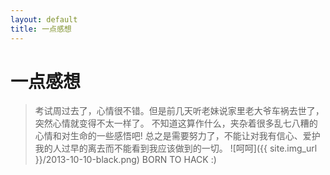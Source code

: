 ```yaml
---
layout: default
title: 一点感想
---
```

一点感想
=======================================================================
>考试周过去了，心情很不错。但是前几天听老妹说家里老大爷车祸去世了，突然心情就变得不太一样了。
>不知道这算作什么，夹杂着很多乱七八糟的心情和对生命的一些感悟吧!
>总之是需要努力了，不能让对我有信心、爱护我的人过早的离去而不能看到我应该做到的一切。
>![呵呵]({{ site.img_url }}/2013-10-10-black.png)
                                                    BORN TO HACK :)
